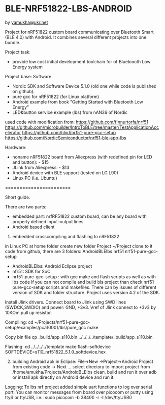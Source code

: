 # BLE-NRF51822-LBS-ANDROID
by yamukha@ukr.net

Project for nRF51822 custom board communicating over Bluetooth Smart (BLE 4.0) with Android. 
It combines several different projects into one bundle.

Project task: 
- provide low cost initial development toolchain for of Bluetoooth Low Energy system 

Project base:
Software
- Nordic SDK and Software Device 5.1.0 (old one while code is published on github).
- pure gcc for nRF51822 (for Linux platform)
- Android example from book "Getting Started with Bluetooth Low Energy"
- LED&button service example (lbs) from nAN36 of Nordic

used code with modification from:
https://github.com/finnurtorfa/nrf51
https://github.com/microbuilder/IntroToBLE/tree/master/TestApplicationAccelerator
https://github.com/hlnd/nrf51-pure-gcc-setup
https://github.com/NordicSemiconductor/nrf51-ble-app-lbs


Hardware:
- noname nRF51822 board from Aliexpress (with redefined pin for LED and button): - $15
- JLink from Aliexpress: - $13 
- Android device with BLE support (tested on LG L90)
- Linux PC (i.e. Ubuntu)

=======================

Short guide.

There are two parts:

- embedded part:  nrfRF51822 custom board, can be any board with properly defined input-output lines
- Android based client

1) embedded crosscompiling and flashing to nRF51822

in Linux PC at home folder create new folder Project
~/Project
clone to it code from github, there are 3 folders: AndroidBLElbs  nrf51  nrf51-pure-gcc-setup
- AndroidBLElbs: Android Eclipse project
- nfr51: SDK for SoC
- nrf51-pure-gcc-setup : with gcc make and flash scripts as well as with lbs code
If you can not compile and build bls project than check nrf51-pure-gcc-setup scripts and makefiles.
There can by issues of different version of SDK and folder structure. 
Project uses version 4.2 of the SDK.

Install Jlink drivers.
Connect board to Jlink using SWD lines (SWDCK,SWDIO) and power: GND, +3v3. 
Vref of Jlink connect to +3v3 by 10KOm pull up resistor.

Compiling:
cd ~/Projects/nrf51-pure-gcc-setup/examples/pca10001/lbs/pure_gcc
make

Copy bin file
cp _build/app_s110.bin ../../../../template/_build/app_s110.bin

Flashing:
cd ../../../../template
make flash-softdevice SOFTDEVICE=s110_nrf51822_5.1.0_softdevice.hex

2) building Android apk
in Eclipse: File->New ->Project->Android Project from existing code -> Next ...
select directory to import project from /home/amukha/Projects/AndroidBLElbs
clean, build and run it over adb or install apk directly on Android device and run it.

Logging: 
To lbs nrf project added simple uart functions to log over serial port. 
You can monitor messages from board over picocom or putty using ttyS or ttyUSB, i.e.: 
sudo picocom -b 38400 -r -l /dev/ttyUSB0

